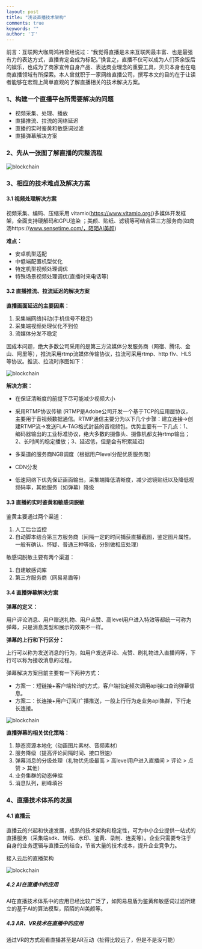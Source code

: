```yaml
---
layout: post
title: "浅谈直播技术架构"
comments: true
keywords: ""
author: '丁'
---
```


前言：互联网大咖周鸿祎曾经说过：“我觉得直播是未来互联网最丰富、也是最强有力的表达方式，直播肯定会成为标配。”换言之，直播不仅可以成为人们茶余饭后的娱乐，也成为了商家宣传自身产品、表达商业理念的重要工具，贝贝本身也在电商直播领域有所探索。本人曾就职于一家网络直播公司，撰写本文的目的在于让读者能够在宏观上简单直观的了解直播相关的技术解决方案。

### 1、构建一个直播平台所需要解决的问题

* 视频采集、处理、播放
* 直播推流、拉流的网络延迟
* 直播的实时鉴黄和敏感词过滤
* 直播弹幕解决方案

### 2、先从一张图了解直播的完整流程

![blockchain](http://doc.husor.com/download/attachments/93619188/image2018-1-12+14%3A2%3A6.png?version=1&modificationDate=1515736924000 "直播时序图")

### 3、相应的技术难点及解决方案

#### 3.1 视频处理解决方案

视频采集、编码、压缩采用 vitamio(https://www.vitamio.org/)多媒体开发框架，全面支持硬解码和GPU渲染 ；美颜、贴纸、滤镜等可结合第三方服务商(如商汤https://www.sensetime.com/，陌陌AI美颜)

**难点：** 

* 安卓机型适配
* 中低端配置机型优化
* 特定机型视频处理调优
* 特殊场景视频处理调优(直播时来电话等)

#### 3.2 直播推流、拉流延迟的解决方案

**直播画面延迟的主要因素：**

1. 采集端网络抖动(手机信号不稳定) 
2. 采集端视频处理优化不到位
3. 流媒体分发不稳定

因成本问题，绝大多数公司采用的是第三方流媒体分发服务商（网宿、腾讯、金山、阿里等），推流采用rtmp流媒体传输协议，拉流可采用rtmp、http flv、HLS等协议。推流、拉流时序图如下：

![blockchain](http://doc.husor.com/download/attachments/93619188/image2018-1-11+11%3A41%3A47.png?version=1&modificationDate=1515642105000 "推流、拉流时序图")

**解决方案：**

* 在保证清晰度的前提下尽可能减少视频大小
* 采用RTMP协议传输 (RTMP是Adobe公司开发一个基于TCP的应用层协议，主要用于音视频数据通信。RTMP通信主要分为以下几个步骤：建立连接->创建RTMP流->发送FLA-TAG格式封装的音视频包。优势主要有一下几点：1、编码器输出的工业标准协议，绝大多数的摄像头、摄像机都支持rtmp输出；2、长时间的稳定播放；3、延迟低，但是会有积累延迟)

* 多渠道的服务商NGB调度（根据用户level分配优质服务商）
* CDN分发
* 低速网络下优先保证画面输出，采集端降低清晰度，减少滤镜贴纸以及降低视频码率，其他服务（如弹幕）降级

#### 3.3 直播的实时鉴黄和敏感词脱敏

鉴黄主要通过两个渠道：

1. 人工后台监控
2. 自动脚本结合第三方服务商（间隔一定的时间捕获直播截图，鉴定图片属性。一般有确认、怀疑、普通三种等级，分别做相应处理）

敏感词脱敏主要有两个渠道：

1. 自建敏感词库
2. 第三方服务商（网易易盾等）

#### 3.4 直播弹幕解决方案

**弹幕的定义：**

用户评论消息、用户赠送礼物、用户点赞、高level用户进入特效等都统一可称为弹幕，只是消息类型和展示的效果不一样。

**弹幕的上行和下行区分：**

上行可以称为发送消息的行为，如用户发送评论、点赞、刷礼物进入直播间等，下行可以称为接收消息的过程。

弹幕解决方案目前主要有一下两种方式：

* 方案一：短链接+客户端轮询的方式，客户端指定频次调用api接口查询弹幕信息。
* 方案二：长连接+用户订阅/广播推送，一般上行行为走业务api集群，下行走长连接。

![blockchain](http://doc.husor.com/download/attachments/93619188/image2018-1-11+9%3A59%3A26.png?version=1&modificationDate=1515635964000 "弹幕时序图")

**直播弹幕的相关优化策略：**

1. 静态资源本地化（动画图片素材、音频素材）
2. 服务降级（提高评论间隔时间、接口限速）
3. 弹幕消息的分级处理（礼物优先级最高 > 高level用户进入直播间 > 评论 > 点赞 > 其他）
4. 业务集群的动态伸缩
5. 消息队列，削峰填谷

### 4、直播技术体系的发展

#### 4.1 直播云

直播云的兴起和快速发展，成熟的技术架构和稳定性，可为中小企业提供一站式的直播服务（采集端sdk、转码、水印、鉴黄、录制、连麦等）。企业只需要专注于自身的业务逻辑与直播云的结合，节省大量的技术成本，提升企业竞争力。

接入云后的直播架构

![blockchain](http://doc.husor.com/download/attachments/93619188/img-jiagoutu-846d57500898a37ffa9c5d24c1926ce3f5e298c61b4735ac52c54bbd9e9dbb25.png?version=1&modificationDate=1532607559314 "云直播")

##### 4.2 AI在直播中的应用

AI在直播技术体系中的应用已经比较广泛了，如网易易盾为鉴黄和敏感词过滤所建立的基于AI的算法模型，陌陌的AI美颜等。

##### 4.3 AR、VR技术在直播中的应用

通过VR的方式观看直播甚至是AR互动（扯得比较远了，但是不是没可能）
